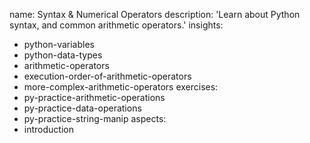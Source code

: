 name: Syntax & Numerical Operators
description: 'Learn about Python syntax, and common arithmetic operators.'
insights:
  - python-variables
  - python-data-types
  - arithmetic-operators
  - execution-order-of-arithmetic-operators
  - more-complex-arithmetic-operators
exercises:
  - py-practice-arithmetic-operations
  - py-practice-data-operations
  - py-practice-string-manip
aspects:
  - introduction
 
